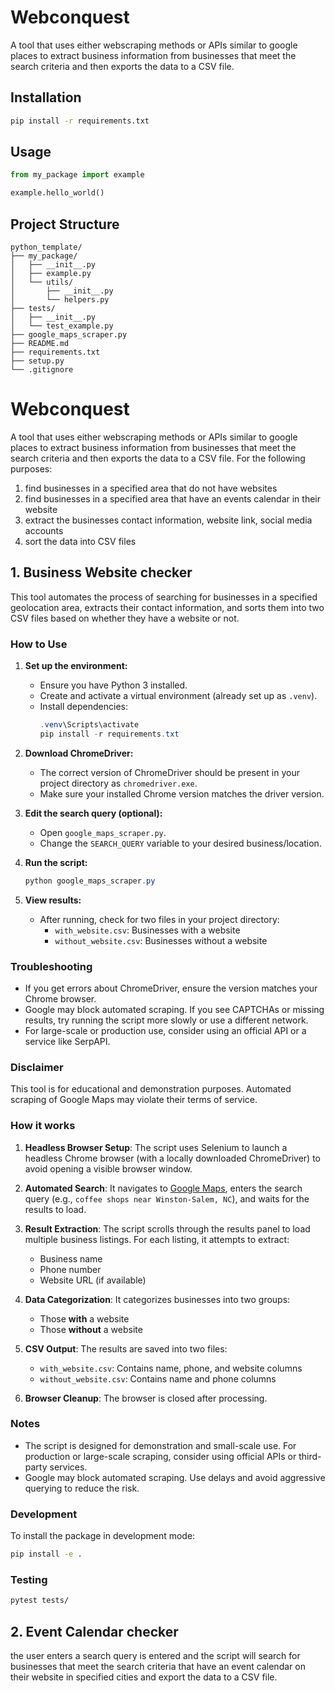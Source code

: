 # Webconquest

A tool that uses either webscraping methods or APIs similar to google places to extract business information from businesses that meet the search criteria and then exports the data to a CSV file.

## Installation

```bash
pip install -r requirements.txt
```

## Usage

```python
from my_package import example

example.hello_world()
```

## Project Structure

```
python_template/
├── my_package/
│   ├── __init__.py
│   ├── example.py
│   └── utils/
│       ├── __init__.py
│       └── helpers.py
├── tests/
│   ├── __init__.py
│   └── test_example.py
├── google_maps_scraper.py
├── README.md
├── requirements.txt
├── setup.py
└── .gitignore
```
# Webconquest

A tool that uses either webscraping methods or APIs similar to google places to extract business information from businesses that meet the search criteria and then exports the data to a CSV file. For the following purposes:
1. find businesses in a specified area that do not have websites
2. find businesses in a specified area that have an events calendar in their website
3. extract the businesses contact information, website link, social media accounts
4. sort the data into CSV files

## 1. Business Website checker

This tool automates the process of searching for businesses in a specified geolocation area, extracts their contact information, and sorts them into two CSV files based on whether they have a website or not.

### How to Use

1. **Set up the environment:**
    - Ensure you have Python 3 installed.
    - Create and activate a virtual environment (already set up as `.venv`).
    - Install dependencies:
      ```powershell
      .venv\Scripts\activate
      pip install -r requirements.txt
      ```

2. **Download ChromeDriver:**
    - The correct version of ChromeDriver should be present in your project directory as `chromedriver.exe`.
    - Make sure your installed Chrome version matches the driver version.

3. **Edit the search query (optional):**
    - Open `google_maps_scraper.py`.
    - Change the `SEARCH_QUERY` variable to your desired business/location.

4. **Run the script:**
    ```powershell
    python google_maps_scraper.py
    ```

5. **View results:**
    - After running, check for two files in your project directory:
      - `with_website.csv`: Businesses with a website
      - `without_website.csv`: Businesses without a website

### Troubleshooting
- If you get errors about ChromeDriver, ensure the version matches your Chrome browser.
- Google may block automated scraping. If you see CAPTCHAs or missing results, try running the script more slowly or use a different network.
- For large-scale or production use, consider using an official API or a service like SerpAPI.

### Disclaimer
This tool is for educational and demonstration purposes. Automated scraping of Google Maps may violate their terms of service.

### How it works

1. **Headless Browser Setup**: The script uses Selenium to launch a headless Chrome browser (with a locally downloaded ChromeDriver) to avoid opening a visible browser window.

2. **Automated Search**: It navigates to [Google Maps](https://www.google.com/maps), enters the search query (e.g., `coffee shops near Winston-Salem, NC`), and waits for the results to load.

3. **Result Extraction**: The script scrolls through the results panel to load multiple business listings. For each listing, it attempts to extract:
   - Business name
   - Phone number
   - Website URL (if available)

4. **Data Categorization**: It categorizes businesses into two groups:
   - Those **with** a website
   - Those **without** a website

5. **CSV Output**: The results are saved into two files:
   - `with_website.csv`: Contains name, phone, and website columns
   - `without_website.csv`: Contains name and phone columns

6. **Browser Cleanup**: The browser is closed after processing.

### Notes
- The script is designed for demonstration and small-scale use. For production or large-scale scraping, consider using official APIs or third-party services.
- Google may block automated scraping. Use delays and avoid aggressive querying to reduce the risk.

### Development

To install the package in development mode:

```bash
pip install -e .
```

### Testing

```bash
pytest tests/
```

## 2. Event Calendar checker
 the user enters a search query is entered and the script will search for businesses that meet the search criteria that have an event calendar on their website in specified cities and export the data to a CSV file.

